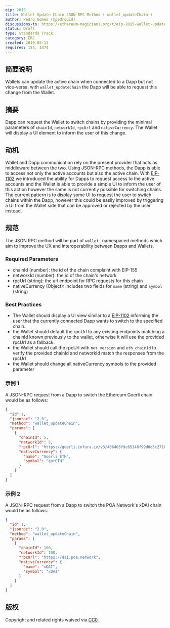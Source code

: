 ```yaml
---
eip: 2015
title: Wallet Update Chain JSON-RPC Method (`wallet_updateChain`)
author: Pedro Gomes (@pedrouid)
discussions-to: https://ethereum-magicians.org/t/eip-2015-wallet-update-chain-json-rpc-method-wallet-updatechain/3274
status: Draft
type: Standards Track
category: ERC
created: 2019-05-12
requires: 155, 1474
---
```


## 简要说明
Wallets can update the active chain when connected to a Dapp but not vice-versa, with `wallet_updateChain` the Dapp will be able to request this change from the Wallet.

## 摘要
Dapp can request the Wallet to switch chains by providing the minimal parameters of `chainId`, `networkId`, `rpcUrl` and `nativeCurrency`. The Wallet will display a UI element to inform the user of this change.

## 动机
Wallet and Dapp communication rely on the present provider that acts as middleware between the two. Using JSON-RPC methods, the Dapp is able to access not only the active accounts but also the active chain. With [EIP-1102](eip-1102.html) we introduced the ability for Dapps to request access to the active accounts and the Wallet is able to provide a simple UI to inform the user of this action however the same is not currently possible for switching chains. The current pattern is to display some UI to request the user to switch chains within the Dapp, however this could be easily improved by triggering a UI from the Wallet side that can be approved or rejected by the user instead.

## 规范
The JSON RPC method will be part of `wallet_` namespaced methods which aim to improve the UX and interoperability between Dapps and Wallets.

### Required Parameters
- chainId (number): the id of the chain complaint with EIP-155
- networkId (number): the id of the chain's network
- rpcUrl (string): the url endpoint for RPC requests for this chain
- nativeCurrency (Object): includes two fields for `name` (string) and `symbol` (string)


### Best Practices
- The Wallet should display a UI view similar to a [EIP-1102](eip-1102.html) informing the user that the currently connected Dapp wants to switch to the specified chain.
- the Wallet should default the rpcUrl to any existing endpoints matching a chainId known previously to the wallet, otherwise it will use the provided rpcUrl as a fallback.
- the Wallet should call the rpcUrl with `net_version` and `eth_chainId` to verify the provided chainId and networkId match the responses from the rpcUrl
- the Wallet should change all nativeCurrency symbols to the provided parameter

### 示例 1
A JSON-RPC request from a Dapp to switch the Ethereum Goerli chain would be as follows:
```json
{
  "id":1,
  "jsonrpc": "2.0",
  "method": "wallet_updateChain",
  "params": [
    {
      "chainId": 5,
      "networkId": 5,
      "rpcUrl": "https://goerli.infura.io/v3/406405f9c65348f99d0d5c27104b2213",
      "nativeCurrency": {
        "name": "Goerli ETH",
        "symbol": "gorETH"
      }
    }
  ]
}
```

### 示例 2
A JSON-RPC request from a Dapp to switch the POA Network's xDAI chain would be as follows:
```json
{
  "id":1,
  "jsonrpc": "2.0",
  "method": "wallet_updateChain",
  "params": [
    {
      "chainId": 100,
      "networkId": 100,
      "rpcUrl": "https://dai.poa.network",
      "nativeCurrency": {
        "name": "xDAI",
        "symbol": "xDAI"
      }
    }
  ]
}
```

## 版权
Copyright and related rights waived via [CC0](https://creativecommons.org/publicdomain/zero/1.0/).
